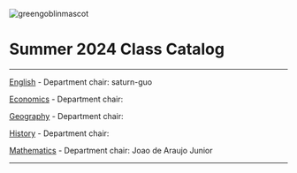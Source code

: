 ![greengoblinmascot](media/gg.jpeg)
# Summer 2024 Class Catalog
---

[English](english.md) - Department chair: saturn-guo

[Economics](economics.md) - Department chair: <VaniMiglani> 

[Geography](geography.md) - Department chair: <aamc14527>

[History](history.md) - Department chair: <github Sydloss>

[Mathematics](math.md) - Department chair: <Sky-JF> Joao de Araujo Junior

---
